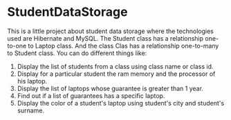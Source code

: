 # StudentDataStorage

This is a little project about student data storage where the technologies used are Hibernate and MySQL.
The Student class has a relationship one-to-one to Laptop class. And the class Clas has a relationship one-to-many to Student class.
You can do different things like:
1. Display the list of students from a class using class name or class id.
2. Display for a particular student the ram memory and the processor of his laptop.
3. Display the list of laptops whose guarantee is greater than 1 year.
4. Find out if a list of guarantees has a specific laptop.
5. Display the color of a student's laptop using student's city and student's surname.








